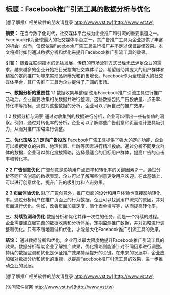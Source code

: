 ## **标题：Facebook推广引流工具的数据分析与优化**

[想了解推广相关软件的朋友请登录 http://www.vst.tw](http://www.vst.tw)

**摘要：**
在当今数字化时代，社交媒体平台成为企业推广和引流的重要渠道之一。Facebook作为全球最大的社交媒体平台之一，其广告推广工具为企业提供了丰富的机会。然而，仅仅依靠Facebook广告工具进行推广并不足以保证最佳效果。本文将探讨如何通过数据分析和优化来提升Facebook推广引流工具的效果。

**引言：**
随着互联网技术的迅猛发展，传统的市场营销方式已经无法满足企业的需求。越来越多的企业开始把目光投向社交媒体平台，希望借助其庞大的用户群体和精准的定向推广功能来实现品牌曝光和销售增长。Facebook作为全球最大的社交媒体平台，其广告推广工具为企业提供了广阔的市场。

**一、数据分析的重要性**
1.1 数据收集与整理
使用Facebook推广引流工具进行推广活动后，企业需要收集相关数据并进行整理。这些数据包括广告投放量、点击率、转化率等指标，通过对这些数据的分析，企业可以了解自己的推广效果。

1.2 数据分析与洞察
通过对收集到的数据进行分析，企业可以得出一些有价值的洞察。例如，通过对转化率的分析，企业可以了解哪些广告创意和页面设计更具吸引力，从而对推广策略进行调整。

**二、优化策略**
**2.1 定向广告投放**
Facebook广告工具提供了强大的定向功能，企业可以根据受众的兴趣、地理位置、年龄等因素进行精准投放。通过分析不同受众群体的数据，企业可以优化投放策略，选择最适合的目标用户群体，提高广告的点击率和转化率。

**2.2 广告创意优化**
广告创意是影响用户点击率和转化率的关键因素之一。通过分析不同广告创意的数据表现，企业可以了解哪些创意更受用户欢迎。在此基础上，可以进行创意优化，提升广告的吸引力和点击效果。

**2.3 页面体验优化**
除了广告创意外，推广页面的设计和用户体验也直接影响转化率。通过分析用户在推广页面上的行为数据，企业可以找到用户流失的原因，并对页面进行优化。例如，改善页面加载速度、简化表单填写等，从而提高转化率。

**三、持续监测和优化**
数据分析和优化并非一次性的任务，而是一个持续的过程。企业需要建立起完善的数据收集和分析体系，定期监测推广数据，并对策略进行调整和优化。只有不断地测试和优化，才能最大化Facebook推广引流工具的效果。

**结论：**
通过数据分析和优化，企业可以最大限度地提升Facebook推广引流工具的效果。数据分析帮助企业了解推广效果，优化策略则能够针对不同因素进行调整。持续的数据监测和优化是保证推广效果持续提升的关键。在未来的发展中，企业应加强对数据分析和优化的重视，以提高Facebook推广引流工具的效果，进一步推动企业的发展。

[想了解推广相关软件的朋友请登录 http://www.vst.tw](http://www.vst.tw)


[访问软件官网 http://www.vst.tw](http://www.vst.tw)
